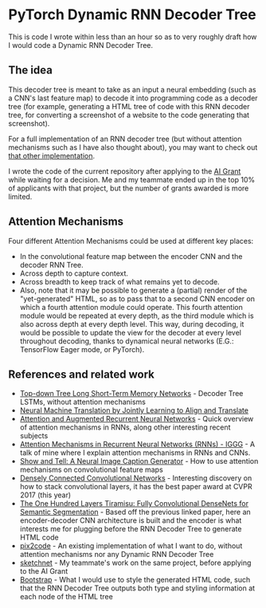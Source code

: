 # PyTorch Dynamic RNN Decoder Tree

This is code I wrote within less than an hour so as to very roughly draft how I would code a Dynamic RNN Decoder Tree.

## The idea 

This decoder tree is meant to take as an input a neural embedding (such as a CNN's last feature map) to decode it into programming code as a decoder tree (for example, generating a HTML tree of code with this RNN decoder tree, for converting a screenshot of a website to the code generating that screenshot). 

For a full implementation of an RNN decoder tree (but without attention mechanisms such as I have also thought about), you may want to check out [that other implementation](https://github.com/XingxingZhang/td-treelstm).

I wrote the code of the current repository after applying to the [AI Grant](https://aigrant.org/) while waiting for a decision. Me and my teammate ended up in the top 10% of applicants with that project, but the number of grants awarded is more limited. 

## Attention Mechanisms

Four different Attention Mechanisms could be used at different key places: 
- In the convolutional feature map between the encoder CNN and the decoder RNN Tree.
- Across depth to capture context.
- Across breadth to keep track of what remains yet to decode. 
- Also, note that it may be possible to generate a (partial) render of the "yet-generated" HTML, so as to pass that to a second CNN encoder on which a fourth attention module could operate. This fourth attention module would be repeated at every depth, as the third module which is also across depth at every depth level. This way, during decoding, it would be possible to update the view for the decoder at every level throughout decoding, thanks to dynamical neural networks (E.G.: TensorFlow Eager mode, or PyTorch). 

## References and related work 
- [Top-down Tree Long Short-Term Memory Networks](https://github.com/XingxingZhang/td-treelstm) - Decoder Tree LSTMs, without attention mechanisms
- [Neural Machine Translation by Jointly Learning to Align and Translate](https://arxiv.org/abs/1409.0473)
- [Attention and Augmented Recurrent Neural Networks](https://distill.pub/2016/augmented-rnns/) - Quick overview of attention mechanisms in RNNs, along other interesting recent subjects
- [Attention Mechanisms in Recurrent Neural Networks (RNNs) - IGGG](https://www.youtube.com/watch?v=QuvRWevJMZ4) - A talk of mine where I explain attention mechanisms in RNNs and CNNs. 
- [Show and Tell: A Neural Image Caption Generator](https://arxiv.org/abs/1411.4555) - How to use attention mechanisms on convolutional feature maps
- [Densely Connected Convolutional Networks](https://arxiv.org/abs/1608.06993) - Interesting discovery on how to stack convolutional layers, it has the best paper award at CVPR 2017 (this year) 
- [The One Hundred Layers Tiramisu: Fully Convolutional DenseNets for Semantic Segmentation](https://arxiv.org/abs/1611.09326) - Based off the previous linked paper, here an encoder-decoder CNN architecture is built and the encoder is what interests me for plugging before the RNN Decoder Tree to generate HTML code
- [pix2code](https://github.com/tonybeltramelli/pix2code) - An existing implementation of what I want to do, without attention mechanisms nor any Dynamic RNN Decoder Tree
- [sketchnet](https://github.com/jtoy/sketchnet) - My teammate's work on the same project, before applying to the AI Grant
- [Bootstrap](http://getbootstrap.com/) - What I would use to style the generated HTML code, such that the RNN Decoder Tree outputs both type and styling information at each node of the HTML tree
